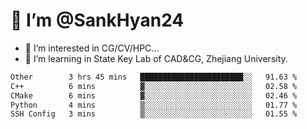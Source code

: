 # 👋 I’m @SankHyan24

- 👀 I’m interested in CG/CV/HPC...
- 🌱 I’m learning in State Key Lab of CAD&CG, Zhejiang University.

<!---
SankHyan24/SankHyan24 is a ✨ special ✨ repository because its `README.md` (this file) appears on your GitHub profile.
You can click the Preview link to take a look at your changes.
--->
<!--START_SECTION:waka-->

```txt
Other        3 hrs 45 mins   ███████████████████████░░   91.63 %
C++          6 mins          ▓░░░░░░░░░░░░░░░░░░░░░░░░   02.58 %
CMake        6 mins          ▓░░░░░░░░░░░░░░░░░░░░░░░░   02.46 %
Python       4 mins          ▒░░░░░░░░░░░░░░░░░░░░░░░░   01.77 %
SSH Config   3 mins          ▒░░░░░░░░░░░░░░░░░░░░░░░░   01.55 %
```

<!--END_SECTION:waka-->
